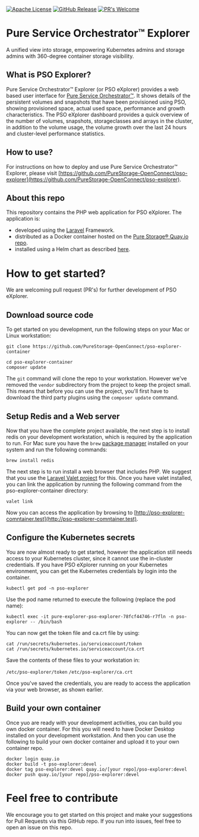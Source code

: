 [![Apache License](https://img.shields.io/badge/license-Apache%202-blue.svg)](https://raw.githubusercontent.com/PureStorage-OpenConnect/pso-explorer/master/LICENSE)
[![GitHub Release](https://img.shields.io/github/v/release/PureStorage-OpenConnect/pso-explorer.svg)]()
[![PR's Welcome](https://img.shields.io/badge/PRs-welcome-brightgreen.svg?style=flat)](http://makeapullrequest.com)

# Pure Service Orchestrator™ Explorer

A unified view into storage, empowering Kubernetes admins and storage admins with 360-degree container storage visibility.

## What is PSO Explorer?

Pure Service Orchestrator™ Explorer (or PSO eXplorer) provides a web based user interface for [Pure Service Orchestrator™](https://github.com/purestorage/helm-charts). It shows details of the persistent volumes and snapshots that have been provisioned using PSO, showing provisioned space, actual used space, performance and growth characteristics. The PSO eXplorer dashboard provides a quick overview of the number of volumes, snapshots, storageclasses and arrays in the cluster, in addition to the volume usage, the volume growth over the last 24 hours and cluster-level performance statistics.

## How to use?

For instructions on how to deploy and use Pure Service Orchestrator™ Explorer, please visit [https://github.com/PureStorage-OpenConnect/pso-explorer](https://github.com/PureStorage-OpenConnect/pso-explorer).

## About this repo

This repository contains the PHP web application for PSO eXplorer. 
The application is: 
- developed using the [Laravel](https://laravel.com/) Framework. 
- distributed as a Docker container hosted on the [Pure Storage® Quay.io repo](https://quay.io/repository/purestorage/pso-explorer).
- installed using a Helm chart as described [here](https://github.com/PureStorage-OpenConnect/pso-explorer/blob/master/README.md).

# How to get started?

We are welcoming pull request (PR's) for further development of PSO eXplorer. 

## Download source code

To get started on you development, run the following steps on your Mac or Linux workstation:

```
git clone https://github.com/PureStorage-OpenConnect/pso-explorer-container

cd pso-explorer-container
composer update
```

The `git` command will clone the repo to your workstation. However we've removed the `vendor` subdirectory from the project to keep the project small. This means that before you can use the project, you'll first have to download the third party plugins using the `composer update` command.

## Setup Redis and a Web server

Now that you have the complete project available, the next step is to install redis on your development workstation, which is required by the application to run. For Mac sure you have the `brew` [package manager](https://brew.sh/) installed on your system and run the following commands:

```
brew install redis
```
The next step is to run install a web browser that includes PHP. We suggest that you use the [Laravel Valet project](https://laravel.com/docs/7.x/valet) for this. Once you have valet installed, you can link the application by running the following command from the pso-explorer-container directory:

```
valet link
```
Now you can access the application by browsing to [http://pso-explorer-comntainer.test](http://pso-explorer-comntainer.test).

## Configure the Kubernetes secrets

You are now almost ready to get started, however the application still needs access to your Kubernetes cluster, since it cannot use the in-cluster credentials. If you have PSO eXplorer running on your Kubernetes environment, you can get the Kubernetes credentials by login into the container.

```
kubectl get pod -n pso-explorer
```

Use the pod name returned to execute the following (replace the pod name):

```
kubectl exec -it pure-explorer-pso-explorer-78fcf44746-r7fln -n pso-explorer -- /bin/bash
```

You can now get the token file and ca.crt file by using:

```
cat /run/secrets/kubernetes.io/serviceaccount/token
cat /run/secrets/kubernetes.io/serviceaccount/ca.crt
```
Save the contents of these files to your workstation in:

`/etc/pso-explorer/token`
`/etc/pso-explorer/ca.crt`

Once you've saved the credentials, you are ready to access the application via your web browser, as shown earlier.

## Build your own container

Once yuo are ready with your development activities, you can build you own docker container. For this you will need to have Docker Desktop installed on your development workstation. And then you can use the following to build your own docker container and upload it to your own container repo.

```
docker login quay.io
docker build -t pso-explorer:devel .
docker tag pso-explorer:devel quay.io/[your repo]/pso-explorer:devel
docker push quay.io/[your repo]/pso-explorer:devel
```
# Feel free to contribute

We encourage you to get started on this project and make your suggestions for Pull Requests via this GitHub repo. If you run into issues, feel free to open an issue on this repo.
